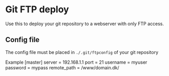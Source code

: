 Git FTP deploy
==
Use this to deploy your git repository to a webserver with only FTP access.

Config file
--
The config file must be placed in `./.git/ftpconfig` of your git repository

Example
	[master]
	server = 192.168.1.1
	port = 21
	username = myuser
	password = mypass
	remote_path = /www/domain.dk/